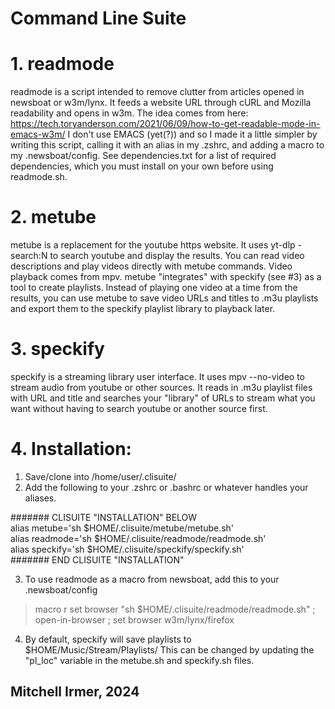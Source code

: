 Command Line Suite
==================

# 1. readmode   

readmode is a script intended to remove clutter from articles opened in newsboat or w3m/lynx.  It feeds a website URL through cURL and Mozilla readability and opens in w3m.  The idea comes from here: <https://tech.toryanderson.com/2021/06/09/how-to-get-readable-mode-in-emacs-w3m/>  I don't use EMACS (yet(?)) and so I made it a little simpler by writing this script, calling it with an alias in my .zshrc, and adding a macro to my .newsboat/config.  See dependencies.txt for a list of required dependencies, which you must install on your own before using readmode.sh.  

# 2. metube    

metube is a replacement for the youtube https website.  It uses yt-dlp -search:N to search youtube and display the results.  You can read video descriptions and play videos directly with metube commands.  Video playback comes from mpv.  metube "integrates" with speckify (see #3) as a tool to create playlists.  Instead of playing one video at a time from the results, you can use metube to save video URLs and titles to .m3u playlists and export them to the speckify playlist library to playback later.  

#  3. speckify  
speckify is a streaming library user interface.  It uses mpv --no-video to stream audio from youtube or other sources.  It reads in .m3u playlist files with URL and title and searches your "library" of URLs to stream what you want without having to search youtube or another source first.  

# 4.  Installation:

1. Save/clone into /home/user/.clisuite/  
2. Add the following to your .zshrc or .bashrc or whatever handles your aliases.  

####### CLISUITE "INSTALLATION" BELOW  
alias metube='sh $HOME/.clisuite/metube/metube.sh'  
alias readmode='sh $HOME/.clisuite/readmode/readmode.sh'  
alias speckify='sh $HOME/.clisuite/speckify/speckify.sh'  
#######  END CLISUITE "INSTALLATION"

3. To use readmode as a macro from newsboat, add this to your .newsboat/config  
> macro r set browser "sh $HOME/.clisuite/readmode/readmode.sh" ; open-in-browser ; set browser w3m/lynx/firefox
4. By default, speckify will save playlists to $HOME/Music/Stream/Playlists/  This can be changed by updating the "pl_loc" variable in the metube.sh and speckify.sh files.

Mitchell Irmer, 2024
--------------------
